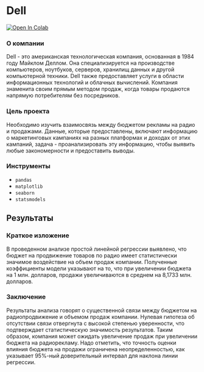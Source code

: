 # **Dell**
<a target="_blank" href="https://colab.research.google.com/github/VsevolodMus/Coursera/blob/main/Google%20Advanced%20Data%20Analytics/%D0%90%D0%BD%D0%B0%D0%BB%D0%B8%D0%B7%20%D1%8D%D1%84%D1%84%D0%B5%D0%BA%D1%82%D0%B8%D0%B2%D0%BD%D0%BE%D1%81%D1%82%D0%B8%20%D1%80%D0%B5%D0%BA%D0%BB%D0%B0%D0%BC%D1%8B%20%D0%B8%20%D0%BF%D1%80%D0%BE%D0%B4%D0%B0%D0%B6/Dell.ipynb">
  <img src="https://colab.research.google.com/assets/colab-badge.svg" alt="Open In Colab"/>
</a>

### О компании

Dell - это американская технологическая компания, основанная в 1984 году Майклом Деллом. Она специализируется на производстве компьютеров, ноутбуков, серверов, хранилищ данных и другой компьютерной техники. Dell также предоставляет услуги в области информационных технологий и облачных вычислений. Компания знаменита своим прямым методом продаж, когда товары продаются напрямую потребителям без посредников.

### Цель проекта

Необходимо изучить взаимосвязь между бюджетом рекламы на радио и продажами. Данные, которые предоставлены, включают информацию о маркетинговых кампаниях на разных платформах и доходах от этих кампаний, задача - проанализировать эту информацию, чтобы выявить любые закономерности и предоставить выводы.

### Инструменты
- `pandas`
- `matplotlib`
- `seaborn`
- `statsmodels`

## Результаты
### Краткое изложение

В проведенном анализе простой линейной регрессии выявлено, что бюджет на продвижение товаров по радио имеет статистически значимое воздействие на объем продаж компании. Полученные коэффициенты модели указывают на то, что при увеличении бюджета на 1 млн. долларов, продажи увеличиваются в среднем на 8,1733 млн. долларов.

### Заключение

Результаты анализа говорят о существенной связи между бюджетом на радиопродвижение и объемом продаж компании. Нулевая гипотеза об отсутствии связи отвергнута с высокой степенью уверенности, что подтверждает статистическую значимость результатов. Таким образом, компания может ожидать увеличение продаж при увеличении бюджета на радиорекламу. Надо отметить, что точность оценки влияния бюджета на продажи ограничена неопределенностью, как указывает 95%-ный доверительный интервал для наклона линии регрессии.
